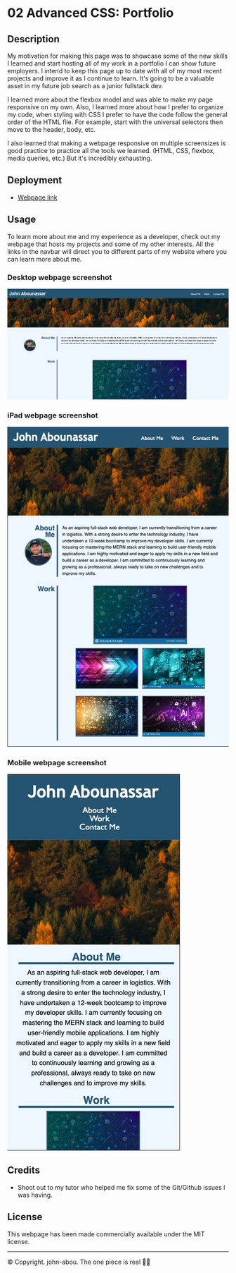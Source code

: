 # 02 Advanced CSS: Portfolio

## Description
My motivation for making this page was to showcase some of the new skills I learned and start hosting all of my work in a portfolio I can show future employers. I intend to keep this page up to date with all of my most recent projects and improve it as I continue to learn. It's going to be a valuable asset in my future job search as a junior fullstack dev. 

I learned more about the flexbox model and was able to make my page responsive on my own. Also, I learned more about how I prefer to organize my code, when styling with CSS I prefer to have the code follow the general order of the HTML file. For example, start with the universal selectors then move to the header, body, etc. 

I also learned that making a webpage responsive on multiple screensizes is good practice to practice all the tools we learned. (HTML, CSS, flexbox, media queries, etc.) But it's incredibly exhausting. 

## Deployment
* <a href="https://john-abou.github.io/johns-page-to-flex">Webpage link</a>

## Usage
To learn more about me and my experience as a developer, check out my webpage that hosts my projects and some of my other interests. All the links in the navbar will direct you to different parts of my website where you can learn more about me. 

### Desktop webpage screenshot
<img src="./Assets/Images/Website Screenshot.png">
<br>

### iPad webpage screenshot
<img src="./Assets/Images/iPad Screenshot.png">
<br>

### Mobile webpage screenshot
<img src="./Assets/Images/Mobile Screenshot.png">
<br>

## Credits
* Shoot out to my tutor who helped me fix some of the Git/Github issues I was having. 

## License 
This webpage has been made commercially available under the MIT license. 


---
© Copyright. john-abou. The one piece is real  🏴‍☠